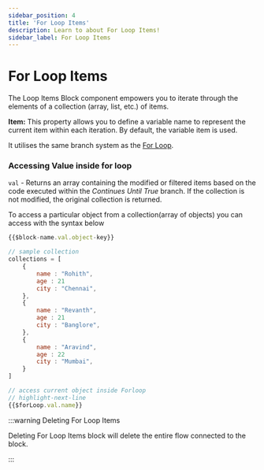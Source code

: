 ```yaml
---
sidebar_position: 4
title: 'For Loop Items'
description: Learn to about For Loop Items! 
sidebar_label: For Loop Items
---
```


# For Loop Items

The Loop Items Block component empowers you to iterate through the elements of a collection (array, list, etc.) of items.

**Item:** This property allows you to define a variable name to represent the current item within each iteration. By default, the variable item is used.


It utilises the same branch system as the [For Loop](for-loop#branches).

### Accessing Value inside for loop

`val` - Returns an array containing the modified or filtered items based on the code executed within the _Continues Until True_ branch. If the collection is not modified, the original collection is returned.

To access a particular object from a collection(array of objects) you can access with the syntax below 

```jsx
{{$block-name.val.object-key}}
```

```jsx title="Example"
// sample collection
collections = [
    {
        name : "Rohith",
        age : 21
        city : "Chennai",
    },
    {
        name : "Revanth",
        age : 21
        city : "Banglore",
    },
    {
        name : "Aravind",
        age : 22
        city : "Mumbai",
    }
]

// access current object inside Forloop
// highlight-next-line
{{$forLoop.val.name}}

```

:::warning Deleting For Loop Items

Deleting For Loop Items block will delete the entire flow connected to the block. 

:::

